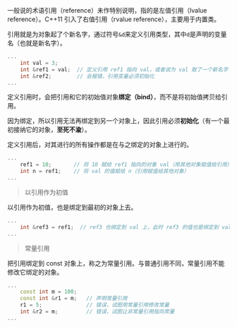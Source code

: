 一般说的术语引用（reference）未作特别说明，指的是左值引用（lvalue reference）。C++11 引入了右值引用（rvalue reference），主要用于内置类。

引用就是为对象起了个新名字，通过符号`&d`来定义引用类型，其中`d`是声明的变量名（也就是新名字）。

```c++
...
    int val = 3;           
	int &ref1 = val;  // 定义引用 ref1 指向 val，或者说为 val 取了一个新名字 ref1
	int &ref2;        // 会报错，引用变量必须初始化
...
```

定义引用时，会把引用和它的初始值对象**绑定（bind）**，而不是将初始值拷贝给引用。



因为绑定，所以引用无法再绑定到另一个对象上，因此引用必须**初始化**（有一个最初接纳它的对象，**至死不渝**）。



定义引用后，对其进行的所有操作都是在与之绑定的对象上进行的。

```c++
...
    ref1 = 10;       // 将 10 赋给 ref1 指向的对象 val（用其他对象赋值给引用）
	int n = ref1;    // 将 val 的值赋给 n（引用赋值给其他对象）
...
```



> 以引用作为初值

以引用作为初值，也是绑定到最初的对象上去。

``` c++
...
    int &ref3 = ref1;  // ref3 也绑定到 val 上，此时 ref3 的值也是绑定到 val 上，为 10	
...
```



> 常量引用

把引用绑定到 const 对象上，称之为常量引用。与普通引用不同，常量引用不能修改它绑定的对象。

```c++
...
    const int m = 100;
	const int &r1 = m;   // 声明常量引用
	r1 = 5;              // 错误，试图用常量引用修改常量
	int &r2 = m;         // 错误，试图让非常量引用指向常量
...
```